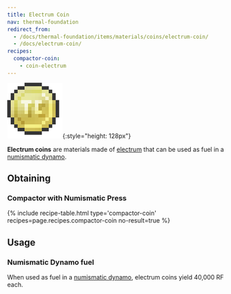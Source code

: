 ```yaml
---
title: Electrum Coin
nav: thermal-foundation
redirect_from:
  - /docs/thermal-foundation/items/materials/coins/electrum-coin/
  - /docs/electrum-coin/
recipes:
  compactor-coin:
    - coin-electrum
---
```


![Electrum coin](/assets/images/thermal-foundation/coin-electrum.png){:style="height: 128px"}


**Electrum coins** are materials made of [electrum](/docs/electrum-ingot/) that
can be used as fuel in a [numismatic dynamo](/docs/numismatic-dynamo/).


Obtaining
---------

### Compactor with Numismatic Press
{% include recipe-table.html type='compactor-coin' recipes=page.recipes.compactor-coin no-result=true %}


Usage
-----

### Numismatic Dynamo fuel
When used as fuel in a [numismatic dynamo](/docs/numismatic-dynamo/), electrum
coins yield 40,000 RF each.
